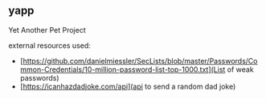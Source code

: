 yapp
---
Yet Another Pet Project

external resources used:
* [https://github.com/danielmiessler/SecLists/blob/master/Passwords/Common-Credentials/10-million-password-list-top-1000.txt](List of weak passwords)
* [https://icanhazdadjoke.com/api](api to send a random dad joke)
